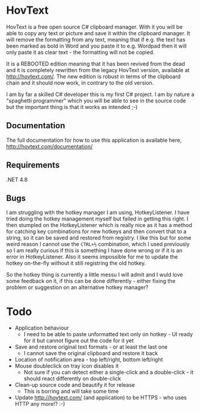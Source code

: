 # HovText

HovText is a free open source C# clipboard manager. With it you will be able to copy any text or picture and save it within the clipboard manager. It will remove the formatting from any text, meaning that if e.g. the text has been marked as bold in Word and you paste it to e.g. Wordpad then it will only paste it as clear text - the formatting will not be copied.

It is a REBOOTED edition meaning that it has been revived from the dead and it is completely rewritten from the legacy HovText version, available at http://hovtext.com/. The new edition is robust in terms of the clipboard chain and it should now work, in contrary to the old version.

I am by far a skilled C# developer this is my first C# project. I am by nature a "spaghetti programmer" which you will be able to see in the source code but the important thing is that it works as intended ;-)

## Documentation

The full documentation for how to use this application is available here, http://hovtext.com/documentation/

## Requirements

.NET 4.8

## Bugs

I am struggling with the hotkey manager I am using, HotkeyListener. I have tried doing the hotkey management myself but failed in getting this right. I then stumpled on the HotkeyListener which is really nice as it has a method for catching key combinations for new hotkeys and then convert that to a string, so it can be saved and restored from registry. I like this but for some weird reason I cannot use the `CTRL+½` combination, which I used previously so I am really curious if this is something I have done wrong or if it is an error in HotkeyListener. Also it seems impossible for me to update the hotkey on-the-fly without it still registring the old hotkey.

So the hotkey thing is currently a little messu I will admit and I wuld love some feedback on it, if this can be done differently - either fixing the problem or suggestion on an alternative hotkey manager?

# Todo

* Application behaviour
  * I need to be able to paste unformatted text only on hotkey - UI ready for it but cannot figure out the code for it yet
* Save and restore original text formats - or at least the last one
  * I cannot save the original clipboard and restore it back
* Location of notification area - top left/right, bottom left/right
* Mouse doubleclick on tray icon disables it
  * Not sure if you can detect either a single-click and a double-click - it should react differently on double-click
* Clean-up source code and beautify it for release
  * This is borring and will take some time
* Update http://hovtext.com/ (and application) to be HTTPS - who uses HTTP any more!? :-)
